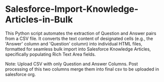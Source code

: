 # Salesforce-Import-Knowledge-Articles-in-Bulk
This Python script automates the extraction of Question and Answer pairs from a CSV file. It converts the text content of designated cells (e.g., the 'Answer' column and 'Question' column) into individual HTML files, formatted for seamless bulk import into Salesforce Knowledge Articles, specifically populating Rich Text Area fields.

Note: Upload CSV with only Question and Answer Columns. Post processing of this two columns merge them into final csv to be uploaded in salesforce org.
